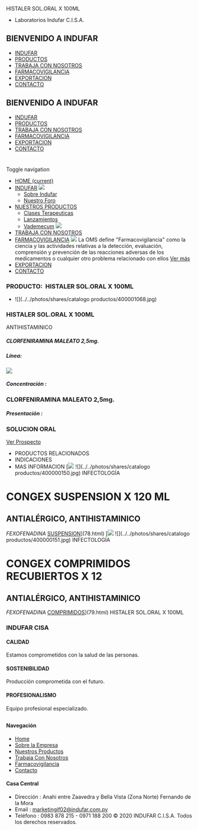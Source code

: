 HISTALER SOL.ORAL X 100ML
- Laboratorios Indufar C.I.S.A.
## BIENVENIDO A INDUFAR
* [INDUFAR](3814817.html#)
* [PRODUCTOS](3814817.html#)
* [TRABAJA CON NOSOTROS](3814817.html#)
* [FARMACOVIGILANCIA](3814817.html#)
* [EXPORTACION](3814817.html#)
* [CONTACTO](3814817.html#)
## BIENVENIDO A INDUFAR
* [INDUFAR](../../index.html)
* [PRODUCTOS](../../productos.html)
* [TRABAJA CON NOSOTROS](../../trabaja_con_nosotros.html)
* [FARMACOVIGILANCIA](../../farmacovigilancia.html)
* [EXPORTACION](../../exportacion.html)
* [CONTACTO](../../contacto.html)
# 
Toggle navigation
* [HOME (current)](../../index.html)
* [INDUFAR](3814817.html#) 
  [![ ](../../photos/shares/Sistema/Menu/indufar_menul.jpg)](../../institucional.html)
  - [Sobre Indufar](../../institucional.html)
  - [Nuestro Foro](../../blog.html)
* [NUESTROS PRODUCTOS](3814817.html#) 
  - [Clases Terapeuticas](../clases_terapeuticas.html)
  - [Lanzamientos](../lanzamientos.html)
  - [Vademecum](../../productos.html)
  [![ ](../../photos/shares/Sistema/Menu/productos.png)](../../productos.html)
* [TRABAJA CON NOSOTROS](../../trabaja_con_nosotros.html)
* [FARMACOVIGILANCIA](3814817.html#) 
  [![ ](../../photos/shares/Sistema/Menu/TUBOS.png)](../../farmacovigilancia.html)
  La OMS define "Farmacovigilancia" como la ciencia y las actividades relativas a la detección, evaluación, comprensión y prevención de las reacciones adversas de los medicamentos o cualquier otro problema relacionado con ellos
  [Ver más](../../farmacovigilancia.html)
* [EXPORTACION](../../exportacion.html)
* [CONTACTO](../../contacto.html)
### PRODUCTO:  HISTALER SOL.ORAL X 100ML
* ![](../../photos/shares/catalogo productos/400001068.jpg)
### **HISTALER SOL.ORAL X 100ML**
ANTIHISTAMINICO
##### **CLORFENIRAMINA MALEATO 2,5mg.**
##### **Línea:**
[![](../../photos/shares/Laboratorios/lab_indufar.png)](../linea/1.html)
##### **Concentración :**
### CLORFENIRAMINA MALEATO 2,5mg.
##### **Presentación :**
### SOLUCION ORAL
[Ver Prospecto](../../files/shares/400001068.pdf)
* PRODUCTOS RELACIONADOS
* INDICACIONES
* MAS INFORMACION
[![](../../photos/shares/Laboratorios/lab_indufar.png)
![](../../photos/shares/catalogo productos/400000150.jpg)
INFECTOLOGÍA
# CONGEX SUSPENSION X 120 ML
## ANTIALÉRGICO, ANTIHISTAMINICO
*FEXOFENADINA*
[SUSPENSION](3814817.html#)](78.html)
[![](../../photos/shares/Laboratorios/lab_indufar.png)
![](../../photos/shares/catalogo productos/400000151.jpg)
INFECTOLOGÍA
# CONGEX COMPRIMIDOS RECUBIERTOS X 12
## ANTIALÉRGICO, ANTIHISTAMINICO
*FEXOFENADINA*
[COMPRIMIDOS](3814817.html#)](79.html)
HISTALER SOL.ORAL X 100ML
### INDUFAR CISA
#### CALIDAD
Estamos comprometidos con la salud de las personas.
#### SOSTENIBILIDAD
Producción comprometida con el futuro.
#### PROFESIONALISMO
Equipo profesional especializado.
## 
#### Navegación
* [Home](../../index.html)
* [Sobre la Empresa](../../institucional.html)
* [Nuestros Productos](../../productos.html)
* [Trabaja Con Nosotros](../../trabaja_con_nosotros.html)
* [Farmacovigilancia](../../farmacovigilancia.html)
* [Contacto](../../contacto.html)
#### Casa Central
* Dirección : Anahi entre Zaavedra y Bella Vista (Zona Norte) Fernando de la Mora
* Email : [marketingif02@indufar.com.py](mailto:marketingif02@indufar.com.py)
* Teléfono : 0983 878 215 - 0971 188 200
© 2020 INDUFAR C.I.S.A. Todos los derechos reservados.